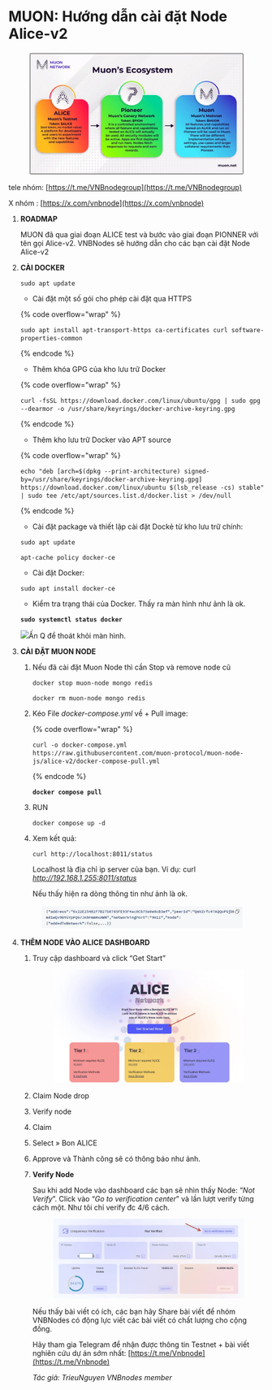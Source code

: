 # MUON: Hướng dẫn cài đặt Node Alice-v2

<figure><img src="../.gitbook/assets/a9948547-2d11-4652-96da-f1721994c1e0_1510x861.webp" alt=""><figcaption></figcaption></figure>

tele nhóm: [https://t.me/VNBnodegroup](https://t.me/VNBnodegroup)

X nhóm : [https://x.com/vnbnode](https://x.com/vnbnode)

1.  **ROADMAP**

    MUON đã qua giai đoạn ALICE test và bước vào giai đoạn PIONNER với tên gọi Alice-v2. VNBNodes sẽ hướng dẫn cho các bạn cài đặt Node Alice-v2
2.  **CÀI DOCKER**

    ```
    sudo apt update
    ```

    * Cài đặt một số gói cho phép cài đặt qua HTTPS

    {% code overflow="wrap" %}
    ```
    sudo apt install apt-transport-https ca-certificates curl software-properties-common
    ```
    {% endcode %}

    * Thêm khóa GPG của kho lưu trữ Docker

    {% code overflow="wrap" %}
    ```
    curl -fsSL https://download.docker.com/linux/ubuntu/gpg | sudo gpg --dearmor -o /usr/share/keyrings/docker-archive-keyring.gpg
    ```
    {% endcode %}

    * Thêm kho lưu trữ Docker vào APT source

    {% code overflow="wrap" %}
    ```
    echo "deb [arch=$(dpkg --print-architecture) signed-by=/usr/share/keyrings/docker-archive-keyring.gpg] https://download.docker.com/linux/ubuntu $(lsb_release -cs) stable" | sudo tee /etc/apt/sources.list.d/docker.list > /dev/null
    ```
    {% endcode %}

    * Cài đặt package và thiết lập cài đặt Dockẻ từ kho lưu trữ chính:

    ```
    sudo apt update
    ```

    ```
    apt-cache policy docker-ce
    ```

    * Cài đặt Docker:

    ```
    sudo apt install docker-ce
    ```

    * Kiểm tra trạng thái của Docker. Thấy ra màn hình như ảnh là ok.

    <pre><code><strong>sudo systemctl status docker
    </strong></code></pre>

    ![](../.gitbook/assets/293601cd-abf4-4f83-bf54-46466ea4d55b\_1559x347.webp)Ấn Q để thoát khỏi màn hình.
3.  **CÀI ĐẶT MUON NODE**

    1.  Nếu đã cài đặt Muon Node thì cần Stop và remove node cũ

        ```
        docker stop muon-node mongo redis
        ```

        ```
        docker rm muon-node mongo redis
        ```
    2.  Kéo File _docker-compose.yml_ về + Pull image:

        {% code overflow="wrap" %}
        ```
        curl -o docker-compose.yml https://raw.githubusercontent.com/muon-protocol/muon-node-js/alice-v2/docker-compose-pull.yml
        ```
        {% endcode %}

        <pre><code><strong>docker compose pull
        </strong></code></pre>
    3.  RUN

        ```
        docker compose up -d
        ```
    4.  Xem kết quả:

        ```
        curl http://localhost:8011/status
        ```

        Localhost là địa chỉ ip server của bạn. Ví dụ: curl _http://192.168.1.255:8011/status_

        Nếu thấy hiện ra dòng thông tin như ảnh là ok.

    <figure><img src="../.gitbook/assets/794e7e3a-0a17-4339-a49b-b70473e68ef4_1515x182.webp" alt=""><figcaption></figcaption></figure>
4. **THÊM NODE VÀO ALICE DASHBOARD**
   1.  Truy cập dashboard và click “Get Start”

       <figure><img src="../.gitbook/assets/87d57557-cee9-45b2-bec8-14a524f6cef0_2120x1257.webp" alt=""><figcaption></figcaption></figure>
   2. Claim Node drop
   3. Verify node
   4. Claim
   5. Select » Bon ALICE
   6. Approve và Thành công sẽ có thông báo như ảnh.
   7.  **Verify Node**

       Sau khi add Node vào dashboard các bạn sẽ nhìn thấy Node: “_Not Verify_”. Click vào “_Go to verification center_” và lần lượt verify từng cách một. Như tôi chỉ verify đc 4/6 cách.

       <figure><img src="../.gitbook/assets/f5bc7603-b159-4bc8-8f15-47b27b4fdf52_1914x801.webp" alt=""><figcaption></figcaption></figure>

       Nếu thấy bài viết có ích, các bạn hãy Share bài viết để nhóm VNBNodes có động lực viết các bài viết có chất lượng cho cộng đồng.

       Hãy tham gia Telegram để nhận được thông tin Testnet + bài viết nghiên cứu dự án sớm nhất: [https://t.me/Vnbnode](https://t.me/Vnbnode)

       _Tác giả: TrieuNguyen VNBnodes member_
